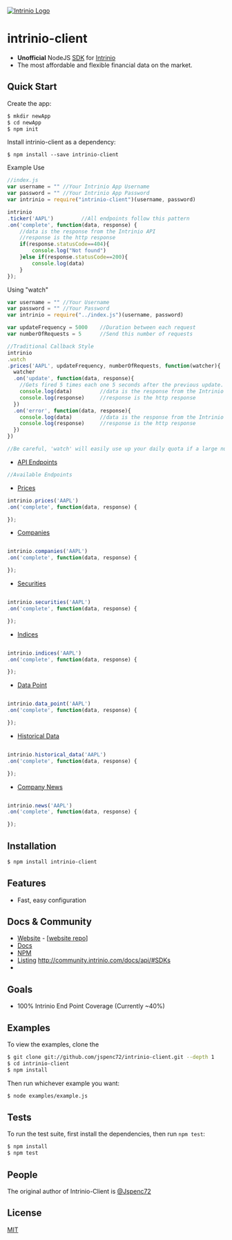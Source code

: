 [![Intrinio Logo](https://s3.amazonaws.com/intrinio-production/images/Intrinio+Logo/IntrinioLogo-Green-optimized.png)](http://www.intrinio.com)

# intrinio-client
- **Unofficial** NodeJS [SDK](http://community.intrinio.com/docs/api/) for [Intrinio](http://www.intrinio.com)
- The most affordable and flexible financial data on the market.

## Quick Start

  Create the app:

```bash
$ mkdir newApp
$ cd newApp
$ npm init 
```

  Install intrinio-client as a dependency:

```
$ npm install --save intrinio-client
```

  Example Use

```js
//index.js
var username = "" //Your Intrinio App Username
var password = "" //Your Intrinio App Password
var intrinio = require("intrinio-client")(username, password)

intrinio
.ticker('AAPL')			//All endpoints follow this pattern
.on('complete', function(data, response) {
	//data is the response from the Intrinio API
	//response is the http response
	if(response.statusCode==404){
		console.log("Not found")
	}else if(response.statusCode==200){
		console.log(data)
	}
});

```
  Using "watch"
```js
var username = "" //Your Username
var password = "" //Your Password
var intrinio = require("../index.js")(username, password)

var updateFrequency = 5000    //Duration between each request
var numberOfRequests = 5      //Send this number of requests 

//Traditional Callback Style 
intrinio
.watch
.prices('AAPL', updateFrequency, numberOfRequests, function(watcher){
  watcher
  .on('update', function(data, response){
    //Gets fired 5 times each one 5 seconds after the previous update.
    console.log(data)         //data is the response from the Intrinio API  
    console.log(response)     //response is the http response
  })
  .on('error', function(data, response){
    console.log(data)         //data is the response from the Intrinio API  
    console.log(response)     //response is the http response
  })  
})

//Be careful, 'watch' will easily use up your daily quota if a large number of requests are sent with a very high frequency.

```

* [API Endpoints](http://community.intrinio.com/docs/api/)

```js
//Available Endpoints
```
* [Prices](http://community.intrinio.com/docs/api/#Prices)

```js
intrinio.prices('AAPL')
.on('complete', function(data, response) {

});
```

* [Companies](http://community.intrinio.com/docs/api/#Companies)

```js

intrinio.companies('AAPL')
.on('complete', function(data, response) {

});

```

* [Securities](http://community.intrinio.com/docs/api/#Securities)

```js

intrinio.securities('AAPL')
.on('complete', function(data, response) {

});

```

* [Indices](http://community.intrinio.com/docs/api/#Indices)

```js

intrinio.indices('AAPL')
.on('complete', function(data, response) {

});

```

* [Data Point](http://community.intrinio.com/docs/api/#Data_Point)

```js

intrinio.data_point('AAPL')
.on('complete', function(data, response) {

});

```

* [Historical Data](http://community.intrinio.com/docs/api/#Historical_Data)

```js

intrinio.historical_data('AAPL')
.on('complete', function(data, response) {

});

```
* [Company News](http://community.intrinio.com/docs/api/#Company_News)

```js

intrinio.news('AAPL')
.on('complete', function(data, response) {

});
```

## Installation

```bash
$ npm install intrinio-client
```

## Features

  * Fast, easy configuration


## Docs & Community

  * [Website](https://www.intrinio.com) - [[website repo](https://github.com/jspenc72/intrinio-client)]
  * [Docs](http://community.intrinio.com/docs/api/)
  * [NPM](https://www.npmjs.com/package/intrinio-client)
  * [Listing](http://community.intrinio.com/docs/api/#SDKs)   http://community.intrinio.com/docs/api/#SDKs
  * 

## Goals
  * 100% Intrinio End Point Coverage (Currently ~40%)

## Examples

  To view the examples, clone the 

```bash
$ git clone git://github.com/jspenc72/intrinio-client.git --depth 1
$ cd intrinio-client
$ npm install
```

  Then run whichever example you want:

```bash
$ node examples/example.js
```

## Tests

  To run the test suite, first install the dependencies, then run `npm test`:

```bash
$ npm install
$ npm test
```

## People

The original author of Intrinio-Client is [@Jspenc72](https://github.com/jspenc72)
## License

  [MIT](LICENSE)
